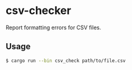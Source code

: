# csv-checker

Report formatting errors for CSV files.

## Usage

```sh
$ cargo run --bin csv_check path/to/file.csv
```
